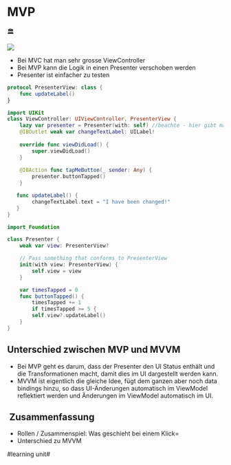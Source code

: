 
# MVP
🏛️

![][image-1]

- Bei MVC hat man sehr grosse ViewController
- Bei MVP kann die Logik in einen Presenter verschoben werden
- Presenter ist einfacher zu testen


```swift
protocol PresenterView: class {
    func updateLabel()
}
```

```swift
import UIKit
class ViewController: UIViewController, PresenterView {
	lazy var presenter = Presenter(with: self) //beachte - hier gibt man self mit
	@IBOutlet weak var changeTextLabel: UILabel!
	
	override func viewDidLoad() {
	    super.viewDidLoad()
	}
	
	@IBAction func tapMeButton(_ sender: Any) {
	    presenter.buttonTapped()
	}

   func updateLabel() {
   		changeTextLabel.text = "I have been changed!"  
   }
}
```


```swift
import Foundation

class Presenter {
	weak var view: PresenterView?

	// Pass something that conforms to PresenterView
	init(with view: PresenterView) {
	    self.view = view
	}

	var timesTapped = 0
	func buttonTapped() {
    	timesTapped += 1
    	if timesTapped >= 5 {
    	self.view?.updateLabel()
	}	
}

```

## Unterschied zwischen MVP und MVVM

- Bei MVP geht es darum, dass der Presenter den UI Status enthält und die Transformationen macht, damit dies im UI dargestellt werden kann.
- MVVM ist eigentlich die gleiche Idee, fügt dem ganzen aber noch data bindings hinzu, so dass UI-Änderungen automatisch im ViewModel reflektiert werden und Änderungen im ViewModel automatisch im UI.


##  Zusammenfassung
- Rollen / Zusammenspiel: Was geschieht bei einem Klick=
- Unterschied zu MVVM

[image-1]:	assets/MVP.drawio.png

#learning unit#